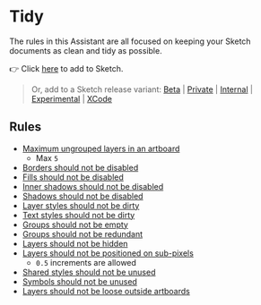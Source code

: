 # Tidy

The rules in this Assistant are all focused on keeping your Sketch documents as clean and tidy as
possible.

👉 Click [here](https://add-sketch-assistant.now.sh/api/main?pkg=@sketch-hq/sketch-tidy-assistant)
to add to Sketch.

> Or, add to a Sketch release variant:
> [Beta](https://add-sketch-assistant.now.sh/api/main?variant=beta&pkg=@sketch-hq/sketch-tidy-assistant)
> |
> [Private](https://add-sketch-assistant.now.sh/api/main?variant=private&pkg=@sketch-hq/sketch-tidy-assistant)
> |
> [Internal](https://add-sketch-assistant.now.sh/api/main?variant=internal&pkg=@sketch-hq/sketch-tidy-assistant)
> |
> [Experimental](https://add-sketch-assistant.now.sh/api/main?variant=experimental&pkg=@sketch-hq/sketch-tidy-assistant)
> |
> [XCode](https://add-sketch-assistant.now.sh/api/main?variant=xcode&pkg=@sketch-hq/sketch-tidy-assistant)

## Rules

- [Maximum ungrouped layers in an artboard](https://github.com/sketch-hq/sketch-assistant-core-rules/tree/master/src/rules/artboards-max-ungrouped-layers)
  - Max `5`
- [Borders should not be disabled](https://github.com/sketch-hq/sketch-assistant-core-rules/tree/master/src/rules/borders-no-disabled)
- [Fills should not be disabled](https://github.com/sketch-hq/sketch-assistant-core-rules/tree/master/src/rules/fills-no-disabled)
- [Inner shadows should not be disabled](https://github.com/sketch-hq/sketch-assistant-core-rules/tree/master/src/rules/inner-shadows-no-disabled)
- [Shadows should not be disabled](https://github.com/sketch-hq/sketch-assistant-core-rules/tree/master/src/rules/shadows-no-disabled)
- [Layer styles should not be dirty](https://github.com/sketch-hq/sketch-assistant-core-rules/tree/master/src/rules/layer-styles-no-dirty)
- [Text styles should not be dirty](https://github.com/sketch-hq/sketch-assistant-core-rules/tree/master/src/rules/text-styles-no-dirty)
- [Groups should not be empty](https://github.com/sketch-hq/sketch-assistant-core-rules/tree/master/src/rules/groups-no-empty)
- [Groups should not be redundant](https://github.com/sketch-hq/sketch-assistant-core-rules/tree/master/src/rules/groups-no-redundant)
- [Layers should not be hidden](https://github.com/sketch-hq/sketch-assistant-core-rules/tree/master/src/rules/layers-no-hidden)
- [Layers should not be positioned on sub-pixels](https://github.com/sketch-hq/sketch-assistant-core-rules/tree/master/src/rules/layers-subpixel-positioning)
  - `0.5` increments are allowed
- [Shared styles should not be unused](https://github.com/sketch-hq/sketch-assistant-core-rules/tree/master/src/rules/shared-styles-no-unused)
- [Symbols should not be unused](https://github.com/sketch-hq/sketch-assistant-core-rules/tree/master/src/rules/symbols-no-unused)
- [Layers should not be loose outside artboards](https://github.com/sketch-hq/sketch-assistant-core-rules/tree/master/src/rules/layers-no-loose)
